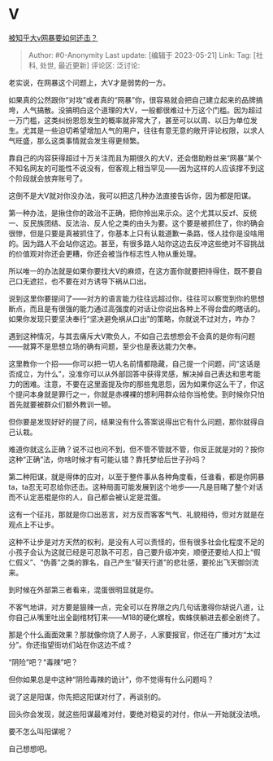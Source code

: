 # V
[被知乎大v网暴要如何还击？](https://www.zhihu.com/question/600762866/answer/3037219141)

> Author: #0-Anonymity
> Last update: [编辑于 2023-05-21]
> Link:
> Tag: [社科, 处世, 最近更新]
> 评论区:
> 泛讨论:

老实说，在网暴这个问题上，大V才是弱势的一方。

如果真的公然跟你“对攻”或者真的“网暴”你，很容易就会把自己建立起来的品牌搞垮，人气搞散。没搞明白这个道理的大V，一般都很难过十万这个门槛。因为超过一万门槛，这类纠纷恩怨发生的概率就非常大了，甚至可以以周、以日为单位发生。尤其是一些迫切希望增加人气的用户，往往有意无意的敞开评论权限，以求人气旺盛，那么这类事情就会发生得更频繁。

靠自己的内容获得超过十万关注而且为期很久的大V，还会借助粉丝来“网暴”某个不知名网友的可能性不说没有，但客观上相当罕见——因为这样的人应该撑不到这个阶段就会放弃账号了。

这倒不是大V就对你没办法，我可以把这几种办法直接告诉你，因为都是阳谋。

第一种办法，是揪住你的政治不正确，把你拎出来示众。这个尤其以反zf、反统一、反民族团结、反法治、反人伦之类的由头为要。这个要是被抓住了，你的确会很惨，但是只要是真被抓住了，你基本上只有认栽道歉一条路，怪人挂你是没啥用的。因为路人不会站你这边。甚至，有很多路人站你这边去反冲这些绝对不容挑战的价值观对你还会更糟，你还会被当作标志性人物从重处理。

所以唯一的办法就是如果你要找大V的麻烦，在这方面你就要把持得住，既不要自己口无遮拦，也不要在对方诱导下祸从口出。

说到这里你要提问了——对方的语言能力往往远超过你，往往可以察觉到你的思想断点，而且是有很强的能力通过高强度的对话让你说出各种上不得台盘的瞎话的。如果你发现只要坚决奉行“坚决避免祸从口出”的策略，你就说不过对方，咋办？

遇到这种情况，与其去痛斥大V欺负人，不如自己去想想会不会真的是你有问题——就算不是思想立场的确有问题，至少也是表达能力欠奉。

这里教你一个招——你可以把一切人名前情都隐藏，自己提一个问题，问“这话是否成立，为什么”，没准你可以从外部回答中获得灵感，解决掉自己表达和思考能力的困难。注意，不要在这里面提及你的那些鬼恩怨，因为如果你这么干了，你这个提问本身就是罪行之一，你就是赤裸裸的想利用群众给你当枪使。到时候你只怕首先就要被群众们额外教训一顿。

但你要是发现好好的提了问，结果没有什么答案说得出它有什么问题，那你就得自己认栽。

难道你就这么正确？说不过也问不到，但不管不管就不管，你反正就是对的？按你这种“正确”法，你啥时候才有可能认错？靠托梦给后世子孙吗？

第二种阳谋，就是得体的应对，以至于整件事从各种角度看，任谁看，都是你网暴ta，ta忍无可忍给你还击。这种局面可能发展到这个地步——凡是目睹了整个对话而不认定恶棍是你的人，自己都会被认定是混蛋。

这有一个征兆，那就是你口出恶言，对方反而客客气气、礼貌相待，但对方就是在观点上不让步。

这种不让步是对方天然的权利，是没有人可以责怪的，但有很多社会化程度不足的小孩子会认为这就已经是可忍孰不可忍，自己要升级冲突，顺便还要给人扣上“假仁假义”、“伪善”之类的罪名，自己产生“替天行道”的悲壮感，要抡出飞天御剑流来。

到时候在外部第三者看来，混蛋很明显就是你。

不客气地讲，对方要是狠辣一点，完全可以在界限之内几句话激得你胡说八道，让你自己从嘴里吐出全副棺材钉来——M18的硬化螺栓，蜘蛛侠躺进去都全剧终了。

那是个什么画面效果？那就像你烧了人房子，人家要报官，你还在广播对方“太过分”。你还指望街坊们站在你这边不成？

“阴险”吧？“毒辣”吧？

但你如果总是中这种“阴险毒辣的诡计”，你不觉得有什么问题吗？

说了这是阳谋，你先把这阳谋对付了，再谈别的。

回头你会发现，就这些阳谋最难对付，要绝对稳妥的对付，你从一开始就没法喷。

要不怎么叫阳谋呢？

自己想想吧。